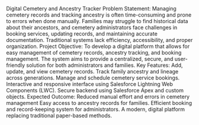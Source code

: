 Digital Cemetery and Ancestry Tracker
Problem Statement:
Managing cemetery records and tracking ancestry is often time-consuming and prone to errors when done manually. Families may struggle to find historical data about their ancestors, and cemetery administrators face challenges in booking services, updating records, and maintaining accurate documentation. Traditional systems lack efficiency, accessibility, and proper organization.
Project Objective:
To develop a digital platform that allows for easy management of cemetery records, ancestry tracking, and booking management. The system aims to provide a centralized, secure, and user-friendly solution for both administrators and families.
Key Features:
Add, update, and view cemetery records.
Track family ancestry and lineage across generations.
Manage and schedule cemetery service bookings.
Interactive and responsive interface using Salesforce Lightning Web Components (LWC).
Secure backend using Salesforce Apex and custom objects.
Expected Outcome:
Reduced manual effort and errors in cemetery management
Easy access to ancestry records for families.
Efficient booking and record-keeping system for administrators.
A modern, digital platform replacing traditional paper-based methods.
